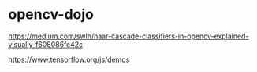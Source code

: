 # opencv-dojo

https://medium.com/swlh/haar-cascade-classifiers-in-opencv-explained-visually-f608086fc42c

https://www.tensorflow.org/js/demos